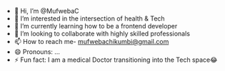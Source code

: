 - 👋 Hi, I’m @MufwebaC
- 👀 I’m interested in the intersection of health & Tech
- 🌱 I’m currently learning how to be a frontend developer
- 💞️ I’m looking to collaborate with highly skilled professionals
- 📫 How to reach me- mufwebachikumbi@gmail.com
- 😄 Pronouns: ...
- ⚡ Fun fact: I am a medical Doctor transitioning into the Tech space😂

<!---
MufwebaC/MufwebaC is a ✨ special ✨ repository because its `README.md` (this file) appears on your GitHub profile.
You can click the Preview link to take a look at your changes.
--->
